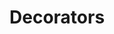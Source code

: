 # Decorators

<!--- WARNING: THIS FILE WAS AUTOGENERATED! DO NOT EDIT! Instead, edit the notebook w/the location & name as this file.-->


<DocSection type="decorator" name="batch" module="metaflow" heading_level="3" link="https://github.com/Netflix/metaflow/tree/master/metaflow/plugins/aws/batch/batch_decorator.py#L30">
<SigArgSection>
<SigArg name="..." />
</SigArgSection>
<Description summary="Step decorator to specify that this step should execute on AWS Batch." extended_summary="This decorator indicates that your step should execute on AWS Batch. Note\nthat you can apply this decorator automatically to all steps using the\n```--with batch``` argument when calling run/resume. Step level decorators\nwithin the code are overrides and will force a step to execute on AWS Batch\nregardless of the ```--with``` specification.\n\nTo use, annotate your step as follows:\n```\n@batch\n@step\ndef my_step(self):\n    ...\n```\nParameters\n----------\ncpu : int\n    Number of CPUs required for this step. Defaults to 1. If @resources is\n    also present, the maximum value from all decorators is used\ngpu : int\n    Number of GPUs required for this step. Defaults to 0. If @resources is\n    also present, the maximum value from all decorators is used\nmemory : int\n    Memory size (in MB) required for this step. Defaults to 4096. If\n    @resources is also present, the maximum value from all decorators is\n    used\nimage : string\n    Docker image to use when launching on AWS Batch. If not specified, a\n    default docker image mapping to the current version of Python is used\nqueue : string\n    AWS Batch Job Queue to submit the job to. Defaults to the one\n    specified by the environment variable METAFLOW_BATCH_JOB_QUEUE\niam_role : string\n    AWS IAM role that AWS Batch container uses to access AWS cloud resources\n    (Amazon S3, Amazon DynamoDb, etc). Defaults to the one specified by the\n    environment variable METAFLOW_ECS_S3_ACCESS_IAM_ROLE\nexecution_role : string\n    AWS IAM role that AWS Batch can use to trigger AWS Fargate tasks.\n    Defaults to the one determined by the environment variable\n    METAFLOW_ECS_FARGATE_EXECUTION_ROLE https://docs.aws.amazon.com/batch/latest/userguide/execution-IAM-role.html\nshared_memory : int\n    The value for the size (in MiB) of the /dev/shm volume for this step.\n    This parameter maps to the --shm-size option to docker run.\nmax_swap : int\n    The total amount of swap memory (in MiB) a container can use for this\n    step. This parameter is translated to the --memory-swap option to\n    docker run where the value is the sum of the container memory plus the\n    max_swap value.\nswappiness : int\n    This allows you to tune memory swappiness behavior for this step.\n    A swappiness value of 0 causes swapping not to happen unless absolutely\n    necessary. A swappiness value of 100 causes pages to be swapped very\n    aggressively. Accepted values are whole numbers between 0 and 100." />
<ParamSection name="Attributes">
	<Parameter name="package_sha" />
	<Parameter name="package_url" />
	<Parameter name="run_time_limit" />
</ParamSection>
</DocSection>



<DocSection type="decorator" name="card" module="metaflow" heading_level="3" link="https://github.com/Netflix/metaflow/tree/master/metaflow/plugins/cards/card_decorator.py#L24">
<SigArgSection>
<SigArg name="..." />
</SigArgSection>


</DocSection>



<DocSection type="decorator" name="catch" module="metaflow" heading_level="3" link="https://github.com/Netflix/metaflow/tree/master/metaflow/plugins/catch_decorator.py#L22">
<SigArgSection>
<SigArg name="..." />
</SigArgSection>
<Description summary="Step decorator to specify error handling for your step." extended_summary="This decorator indicates that exceptions in the step should be caught and not fail the entire\nflow.\n\nThis can be used in conjunction with the @retry decorator. In that case, catch will only\nactivate if all retries fail and will catch the last exception thrown by the last retry.\n\nTo use, annotate your step as follows:\n```\n@catch(var='foo')\n@step\ndef myStep(self):\n    ...\n```" />
<ParamSection name="Parameters">
	<Parameter name="var" type="string" desc="Name of the artifact in which to store the caught exception. If not specified,\nthe exception is not stored" />
	<Parameter name="print_exception" type="bool" desc="Determines whether or not the exception is printed to stdout when caught. Defaults\nto True" />
</ParamSection>
</DocSection>



<DocSection type="decorator" name="conda" module="metaflow" heading_level="3" link="https://github.com/Netflix/metaflow/tree/master/metaflow/plugins/conda/conda_step_decorator.py#L38">
<SigArgSection>
<SigArg name="..." />
</SigArgSection>
<Description summary="Conda decorator that sets the Conda environment for your step" extended_summary="To use, add this decorator to your step:\n```\n@conda\n@step\ndef MyStep(self):\n    ...\n```\n\nInformation in this decorator will override any eventual @conda_base flow level decorator.\nParameters\n----------\nlibraries : Dict\n    Libraries to use for this flow. The key is the name of the package and the value\n    is the version to use. Defaults to {}\npython : string\n    Version of Python to use (for example: '3.7.4'). Defaults to None\n    (will use the current python version)\ndisabled : bool\n    If set to True, disables Conda. Defaults to False" />
<ParamSection name="Attributes">
	<Parameter name="conda" />
	<Parameter name="environments" />
</ParamSection>
</DocSection>



<DocSection type="decorator" name="kubernetes" module="metaflow" heading_level="3" link="https://github.com/Netflix/metaflow/tree/master/metaflow/plugins/aws/eks/kubernetes_decorator.py#L24">
<SigArgSection>
<SigArg name="..." />
</SigArgSection>
<Description summary="TODO (savin): Update this docstring.\nStep decorator to specify that this step should execute on Kubernetes." extended_summary="This decorator indicates that your step should execute on Kubernetes. Note\nthat you can apply this decorator automatically to all steps using the\n```--with kubernetes``` argument when calling run/resume. Step level\ndecorators within the code are overrides and will force a step to execute\non Kubernetes regardless of the ```--with``` specification.\n\nTo use, annotate your step as follows:\n```\n@kubernetes\n@step\ndef my_step(self):\n    ...\n```\nParameters\n----------\ncpu : int\n    Number of CPUs required for this step. Defaults to 1. If @resources is\n    also present, the maximum value from all decorators is used\ngpu : int\n    Number of GPUs required for this step. Defaults to 0. If @resources is\n    also present, the maximum value from all decorators is used\nmemory : int\n    Memory size (in MB) required for this step. Defaults to 4096. If\n    @resources is also present, the maximum value from all decorators is\n    used\nimage : string\n    Docker image to use when launching on Kubernetes. If not specified, a\n    default docker image mapping to the current version of Python is used\nshared_memory : int\n    The value for the size (in MiB) of the /dev/shm volume for this step.\n    This parameter maps to the --shm-size option to docker run." />
<ParamSection name="Attributes">
	<Parameter name="package_sha" />
	<Parameter name="package_url" />
	<Parameter name="run_time_limit" />
</ParamSection>
</DocSection>



<DocSection type="decorator" name="parallel" module="metaflow" heading_level="3" link="https://github.com/Netflix/metaflow/tree/master/metaflow/plugins/parallel_decorator.py#L8">
<SigArgSection>
<SigArg name="..." />
</SigArgSection>


</DocSection>



<DocSection type="decorator" name="project" module="metaflow" heading_level="3" link="https://github.com/Netflix/metaflow/tree/master/metaflow/plugins/project_decorator.py#L15">
<SigArgSection>
<SigArg name="..." />
</SigArgSection>


</DocSection>



<DocSection type="decorator" name="resources" module="metaflow" heading_level="3" link="https://github.com/Netflix/metaflow/tree/master/metaflow/plugins/resources_decorator.py#L4">
<SigArgSection>
<SigArg name="..." />
</SigArgSection>
<Description summary="Step decorator to specify the resources needed when executing this step." extended_summary="This decorator passes this information along to container orchestrator\n(AWS Batch, Kubernetes, etc.) when requesting resources to execute this\nstep.\n\nThis decorator is ignored if the execution of the step happens locally.\n\nTo use, annotate your step as follows:\n```\n@resources(cpu=32)\n@step\ndef my_step(self):\n    ...\n```\nParameters\n----------\ncpu : int\n    Number of CPUs required for this step. Defaults to 1\ngpu : int\n    Number of GPUs required for this step. Defaults to 0\nmemory : int\n    Memory size (in MB) required for this step. Defaults to 4096\nshared_memory : int\n    The value for the size (in MiB) of the /dev/shm volume for this step.\n    This parameter maps to the --shm-size option to docker run ." />

</DocSection>



<DocSection type="decorator" name="@step" module="metaflow" heading_level="3" link="https://github.com/Netflix/metaflow/tree/master/metaflow/decorators.py#L493">
<SigArgSection>
<SigArg name="..." />
</SigArgSection>
<Description summary="The step decorator. Makes a method a step in the workflow." />

</DocSection>
